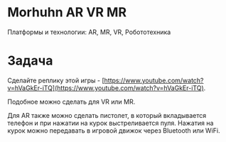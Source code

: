 # Morhuhn AR VR MR

Платформы и технологии: AR, MR, VR, Робототехника

# Задача

Сделайте реплику этой игры - [https://www.youtube.com/watch?v=hVaGkEr-iTQ](https://www.youtube.com/watch?v=hVaGkEr-iTQ).

Подобное можно сделать для VR или MR.

Для AR также можно сделать пистолет, в который вкладывается телефон и при нажатии на курок выстреливается пуля. Нажатия на курок можно передавать в игровой движок через Bluetooth или WiFi.
